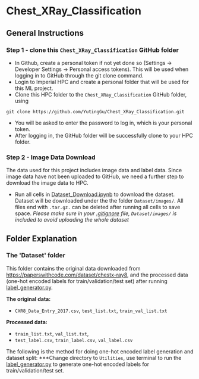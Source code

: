 # Chest_XRay_Classification

## General Instructions
### Step 1 - clone this `Chest_XRay_Classification` GitHub folder
- In Github, create a personal token if not yet done so (Settings -> Developer Settings -> Personal access tokens). This will be used when logging in to GitHub through the git clone command.
- Login to Imperial HPC and create a personal folder that will be used for this ML project.
- Clone this HPC folder to the `Chest_XRay_Classification` GitHub folder, using
```
git clone https://github.com/YutingGu/Chest_XRay_Classification.git
```
- You will be asked to enter the password to log in, which is your personal token.
- After logging in, the GitHub folder will be successfully clone to your HPC folder.


### Step 2 - Image Data Download
The data used for this project includes image data and label data. Since image data have not been uploaded to GitHub, we need a further step to download the image data to HPC.
- Run all cells in [Dataset_Download.ipynb](Dataset_Download.ipynb) to download the dataset. Dataset will be downloaded under the the folder `Dataset/images/`. All files end with `.tar.gz.` can be deleted after running all cells to save space. *Please make sure in your [.gitignore](.gitignore) file, `Dataset/images/` is included to avoid uploading the whole dataset* 

## Folder Explanation
### The 'Dataset' folder
This folder contains the original data downloaded from https://paperswithcode.com/dataset/chestx-ray8, and the processed data (one-hot encoded labels for train/validation/test set) after running [label_generator.py](Utilities/label_generator.py).

**The original data:**
- `CXR8_Data_Entry_2017.csv`, `test_list.txt`, `train_val_list.txt`

**Processed data:**
- `train_list.txt`, `val_list.txt`,
- `test_label.csv`, `train_label.csv`, `val_label.csv`

The following is the method for doing one-hot encoded label generation and dataset split:
***Change directory to `Utilities`, use terminal to run the [label_generator.py](Utilities/label_generator.py) to generate one-hot encoded labels for train/validation/test set.



